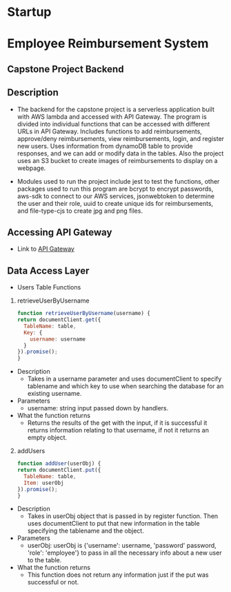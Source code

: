 # Startup
# Employee Reimbursement System
## Capstone Project Backend
## Description
- The backend for the capstone project is a serverless application built with AWS lambda and accessed with API Gateway. The program is divided into individual functions that can be accessed with different URLs in API Gateway. Includes functions to add reimbursements, approve/deny reimbursements, view reimbursements, login, and register new users. Uses information from dynamoDB table to provide responses, and we can add or modify data in the tables. Also the project uses an S3 bucket to create images of reimbursements to display on a webpage.

- Modules used to run the project include jest to test the functions, other packages used to run this program are bcrypt to encrypt passwords, aws-sdk to connect to our AWS services, jsonwebtoken to determine the user and their role, uuid to create unique ids for reimbursements, and file-type-cjs to create jpg and png files.
## Accessing API Gateway
- Link to 
    [API Gateway](http://bdx5a9kkg3.execute-api.us-east-1.amazonaws.com/Prod/)

## Data Access Layer
- Users Table Functions
1. retrieveUserByUsername

    ```javascript
    function retrieveUserByUsername(username) {
    return documentClient.get({
      TableName: table,
      Key: {
        username: username
      }
    }).promise();
    }
    ```
- Description
    - Takes in a username parameter and uses documentClient to specify tablename and which key to use when searching the database for an existing username.
- Parameters
    - username: string input passed down by handlers.
- What the function returns
    - Returns the results of the get with the input, if it is successful it returns information relating to that username, if not it returns an empty object.

2. addUsers

    ```javascript
    function addUser(userObj) {
    return documentClient.put({
      TableName: table,
      Item: userObj
    }).promise();
    }
    ```
- Description
    - Takes in userObj object that is passed in by register function. Then uses documentClient to put that new information in the table specifying the tablename and the object.
- Parameters
    - userObj: userObj is {'username': username, 'password' password, 'role': 'employee'} to pass in all the necessary info about a new user to the table.
- What the function returns
    - This function does not return any information just if the put was successful or not.